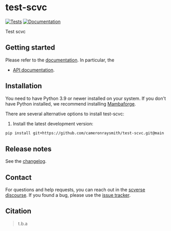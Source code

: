 # test-scvc

[![Tests][badge-tests]][link-tests]
[![Documentation][badge-docs]][link-docs]

[badge-tests]: https://img.shields.io/github/actions/workflow/status/cameronraysmith/test-scvc/test.yaml?branch=main
[link-tests]: https://github.com/cameronraysmith/test-scvc/actions/workflows/test.yml
[badge-docs]: https://img.shields.io/readthedocs/test-scvc

Test scvc

## Getting started

Please refer to the [documentation][link-docs]. In particular, the

-   [API documentation][link-api].

## Installation

You need to have Python 3.9 or newer installed on your system. If you don't have
Python installed, we recommend installing [Mambaforge](https://github.com/conda-forge/miniforge#mambaforge).

There are several alternative options to install test-scvc:

<!--
1) Install the latest release of `test-scvc` from `PyPI <https://pypi.org/project/test-scvc/>`_:

```bash
pip install test-scvc
```
-->

1. Install the latest development version:

```bash
pip install git+https://github.com/cameronraysmith/test-scvc.git@main
```

## Release notes

See the [changelog][changelog].

## Contact

For questions and help requests, you can reach out in the [scverse discourse][scverse-discourse].
If you found a bug, please use the [issue tracker][issue-tracker].

## Citation

> t.b.a

[scverse-discourse]: https://discourse.scverse.org/
[issue-tracker]: https://github.com/cameronraysmith/test-scvc/issues
[changelog]: https://test-scvc.readthedocs.io/latest/changelog.html
[link-docs]: https://test-scvc.readthedocs.io
[link-api]: https://test-scvc.readthedocs.io/latest/api.html
